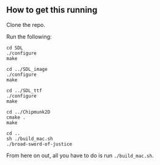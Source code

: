 ## How to get this running

Clone the repo.

Run the following:

```
cd SDL
./configure
make

cd ../SDL_image
./configure
make

cd ../SDL_ttf
./configure
make

cd ../Chipmunk2D
cmake .
make

cd ..
sh ./build_mac.sh
./broad-sword-of-justice
```

From here on out, all you have to do is run `./build_mac.sh`.
